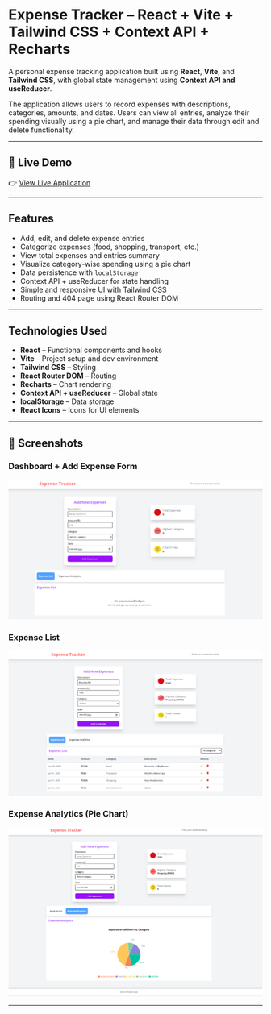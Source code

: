 # Expense Tracker – React + Vite + Tailwind CSS + Context API + Recharts

A personal expense tracking application built using **React**, **Vite**, and **Tailwind CSS**, with global state management using **Context API and useReducer**.

The application allows users to record expenses with descriptions, categories, amounts, and dates. Users can view all entries, analyze their spending visually using a pie chart, and manage their data through edit and delete functionality.

---

## 🚀 Live Demo

👉 [View Live Application]()  


---

## Features

- Add, edit, and delete expense entries  
- Categorize expenses (food, shopping, transport, etc.)  
- View total expenses and entries summary  
- Visualize category-wise spending using a pie chart  
- Data persistence with `localStorage`  
- Context API + useReducer for state handling  
- Simple and responsive UI with Tailwind CSS  
- Routing and 404 page using React Router DOM  

---

## Technologies Used

- **React** – Functional components and hooks  
- **Vite** – Project setup and dev environment  
- **Tailwind CSS** – Styling  
- **React Router DOM** – Routing  
- **Recharts** – Chart rendering  
- **Context API + useReducer** – Global state  
- **localStorage** – Data storage  
- **React Icons** – Icons for UI elements  

---


## 📸 Screenshots

### Dashboard + Add Expense Form
![Dashboard](./screenshot/Screenshot%202025-07-29%20172210.png)

### Expense List 
![Expense List](./screenshot/Screenshot%202025-07-29%20172801.png)

### Expense Analytics (Pie Chart)
![Analytics](./screenshot/Screenshot%202025-07-29%20173039.png)



---











